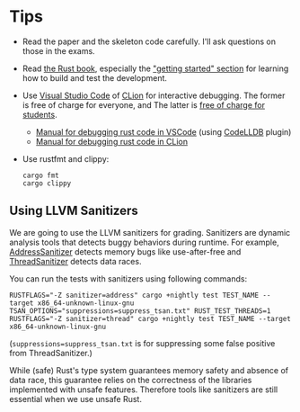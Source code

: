 # Tips

- Read the paper and the skeleton code carefully.  I'll ask questions on those in the exams.

- Read [the Rust book](https://doc.rust-lang.org/book/), especially the ["getting started"
  section](https://doc.rust-lang.org/book/ch01-00-getting-started.html) for learning how to build
  and test the development.

- Use [Visual Studio Code](https://code.visualstudio.com/) of
  [CLion](https://www.jetbrains.com/clion/) for interactive debugging.  The former is free of charge
  for everyone, and The latter is [free of charge for students](https://www.jetbrains.com/student/).
    + [Manual for debugging rust code in
      VSCode](https://www.forrestthewoods.com/blog/how-to-debug-rust-with-visual-studio-code/)
      (using [CodeLLDB](https://marketplace.visualstudio.com/items?itemName=vadimcn.vscode-lldb)
      plugin)
    + [Manual for debugging rust code in
      CLion](https://www.jetbrains.com/help/clion/rust-support.html)

- Use rustfmt and clippy:

  ```
  cargo fmt
  cargo clippy
  ```

## Using LLVM Sanitizers

We are going to use the LLVM sanitizers for grading.
Sanitizers are dynamic analysis tools that detects buggy behaviors during runtime. For example,
[AddressSanitizer](https://clang.llvm.org/docs/AddressSanitizer.html) detects memory bugs like use-after-free and
[ThreadSanitizer](https://clang.llvm.org/docs/ThreadSanitizer.html) detects data races.

You can run the tests with sanitizers using following commands:
```
RUSTFLAGS="-Z sanitizer=address" cargo +nightly test TEST_NAME --target x86_64-unknown-linux-gnu
TSAN_OPTIONS="suppressions=suppress_tsan.txt" RUST_TEST_THREADS=1 RUSTFLAGS="-Z sanitizer=thread" cargo +nightly test TEST_NAME --target x86_64-unknown-linux-gnu
```
(`suppressions=suppress_tsan.txt` is for suppressing some false positive from ThreadSanitizer.)

While (safe) Rust's type system guarantees memory safety and absence of data race,
this guarantee relies on the correctness of the libraries implemented with unsafe features.
Therefore tools like sanitizers are still essential when we use unsafe Rust.
